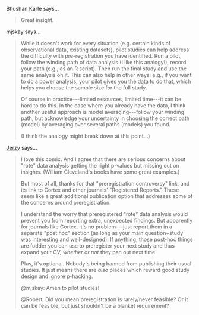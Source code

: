 Bhushan Karle says…
>	Great insight.

mjskay says…
>	While it doesn't work for every situation (e.g. certain kinds of observational data, existing datasets), pilot studies can help address the difficulty with pre-registration you have identified. Run a pilot, follow the winding path of data analysis (I like this analogy!), record your path (e.g., as an R script). Then run the final study and use the same analysis on it. This can also help in other ways: e.g., if you want to do a power analysis, your pilot gives you the data to do that, which helps you choose the sample size for the full study.
>	
>	Of course in practice---limited resources, limited time---it can be hard to do this. In the case where you already have the data, I think another useful approach is model averaging---follow your winding path, but acknowledge your uncertainty in choosing the correct path (model) by averaging over several paths (models) you found.
>	
>	(I think the analogy might break down at this point...)

<a href="http://civilstatistician.wordpress.com/" rel="nofollow noopener" target="_blank">Jerzy</a> says…
>	I love this comic. And I agree that there are serious concerns about "rote" data analysis getting the right p-values but missing out on insights. (William Cleveland's books have some great examples.)
>	
>	But most of all, thanks for that "preregistration controversy" link, and its link to Cortex and other journals' "Registered Reports." These seem like a great additional publication option that addresses some of the concerns around preregistration.
>	
>	I understand the worry that preregistered "rote" data analysis would prevent you from reporting extra, unexpected findings. But apparently for journals like Cortex, it's no problem---just report them in a separate "post hoc" section (as long as your main question+study was interesting and well-designed). If anything, those post-hoc things are fodder you can use to preregister your next study and thus expand your CV, *whether or not* they pan out next time.
>	
>	Plus, it's optional. Nobody's being banned from publishing their usual studies. It just means there are *also* places which reward good study design and ignore p-hacking.
>	
>	@mjskay: Amen to pilot studies!
>	
>	@Robert: Did you mean preregistration is rarely/never feasible? Or it can be feasible, but just shouldn't be a blanket requirement?
